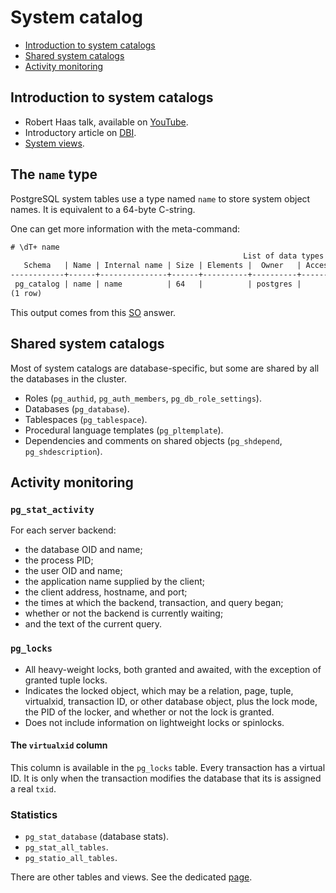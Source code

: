 # System catalog

- [Introduction to system catalogs](#introduction-to-system-catalogs)
- [Shared system catalogs](#shared-system-catalogs)
- [Activity monitoring](#activity-monitoring)

## Introduction to system catalogs

- Robert Haas talk, available on [YouTube](https://www.youtube.com/watch?v=3Tfcmq2IA6k).
- Introductory article on [DBI](https://www.dbi-services.com/blog/the-postgresql-shared-global-catalog).
- [System views](https://www.postgresql.org/docs/current/views.html).

## The `name` type

PostgreSQL system tables use a type named `name` to store system object names. It is equivalent to a 64-byte C-string.

One can get more information with the meta-command:

```txt
# \dT+ name
                                                    List of data types
   Schema   | Name | Internal name | Size | Elements |  Owner   | Access privileges |                 Description
------------+------+---------------+------+----------+----------+-------------------+---------------------------------------------
 pg_catalog | name | name          | 64   |          | postgres |                   | 63-byte type for storing system identifiers
(1 row)
```

This output comes from this [SO](https://dba.stackexchange.com/a/217538) answer.

## Shared system catalogs

Most of system catalogs are database-specific, but some are shared by all the databases in the cluster.

- Roles (`pg_authid`, `pg_auth_members`, `pg_db_role_settings`).
- Databases (`pg_database`).
- Tablespaces (`pg_tablespace`).
- Procedural language templates (`pg_pltemplate`).
- Dependencies and comments on shared objects (`pg_shdepend`, `pg_shdescription`).

## Activity monitoring

### `pg_stat_activity`

For each server backend:

- the database OID and name;
- the process PID;
- the user OID and name;
- the application name supplied by the client;
- the client address, hostname, and port;
- the times at which the backend, transaction, and query began;
- whether or not the backend is currently waiting;
- and the text of the current query.

### `pg_locks`

- All heavy-weight locks, both granted and awaited, with the exception of granted tuple locks.
- Indicates the locked object, which may be a relation, page, tuple, virtualxid, transaction ID, or other database object,
  plus the lock mode, the PID of the locker, and whether or not the lock is granted.
- Does not include information on lightweight locks or spinlocks.

#### The `virtualxid` column

This column is available in the `pg_locks` table. Every transaction has a virtual ID. It is only when the transaction
modifies the database that its is assigned a real `txid`.

### Statistics

- `pg_stat_database` (database stats).
- `pg_stat_all_tables`.
- `pg_statio_all_tables`.

There are other tables and views. See the dedicated [page](https://www.postgresql.org/docs/current/monitoring-stats.html).
